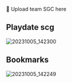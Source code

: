🍋 Upload team SGC here
## Playdate scg
![20231005_142300](https://github.com/fac28/SGC/assets/74174344/49fc9bcc-6ae3-428d-a02f-faadcc64161d)

## Bookmarks
![20231005_142249](https://github.com/fac28/SGC/assets/63957194/f0e42e50-772f-48db-aeb7-490d26633a0a)
